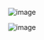 ![image](https://github.com/user-attachments/assets/910b743d-ab04-4687-bc91-3d5051abb3ef)





![image](https://github.com/user-attachments/assets/bbdf72ec-83a0-4813-845e-42a0475ab8ec)
